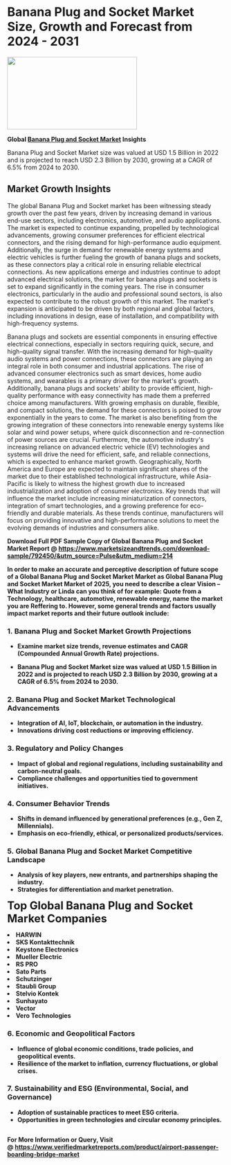 <H1>Banana Plug and Socket Market Size, Growth and Forecast from 2024 - 2031</H1><img class="aligncenter size-medium wp-image-584254" src="https://thirdeyenews.in/wp-content/uploads/2024/09/Global-Market-Research-300x168.jpeg" alt="" width="300" height="168" /><p><strong>Global&nbsp;<a href="https://www.marketsizeandtrends.com/download-sample/792450/&amp;utm_source=Pulse&amp;utm_medium=214">Banana Plug and Socket Market</a> Insights</strong></p><p>Banana Plug and Socket Market size was valued at USD 1.5 Billion in 2022 and is projected to reach USD 2.3 Billion by 2030, growing at a CAGR of 6.5% from 2024 to 2030.</p><p><h2>Market Growth Insights</h2> <p>The global Banana Plug and Socket market has been witnessing steady growth over the past few years, driven by increasing demand in various end-use sectors, including electronics, automotive, and audio applications. The market is expected to continue expanding, propelled by technological advancements, growing consumer preferences for efficient electrical connectors, and the rising demand for high-performance audio equipment. Additionally, the surge in demand for renewable energy systems and electric vehicles is further fueling the growth of banana plugs and sockets, as these connectors play a critical role in ensuring reliable electrical connections. As new applications emerge and industries continue to adopt advanced electrical solutions, the market for banana plugs and sockets is set to expand significantly in the coming years. The rise in consumer electronics, particularly in the audio and professional sound sectors, is also expected to contribute to the robust growth of this market. The market's expansion is anticipated to be driven by both regional and global factors, including innovations in design, ease of installation, and compatibility with high-frequency systems.</p> <p><strong></strong></p> <p>Banana plugs and sockets are essential components in ensuring effective electrical connections, especially in sectors requiring quick, secure, and high-quality signal transfer. With the increasing demand for high-quality audio systems and power connections, these connectors are playing an integral role in both consumer and industrial applications. The rise of advanced consumer electronics such as smart devices, home audio systems, and wearables is a primary driver for the market's growth. Additionally, banana plugs and sockets' ability to provide efficient, high-quality performance with easy connectivity has made them a preferred choice among manufacturers. With growing emphasis on durable, flexible, and compact solutions, the demand for these connectors is poised to grow exponentially in the years to come. The market is also benefiting from the growing integration of these connectors into renewable energy systems like solar and wind power setups, where quick disconnection and re-connection of power sources are crucial. Furthermore, the automotive industry's increasing reliance on advanced electric vehicle (EV) technologies and systems will drive the need for efficient, safe, and reliable connections, which is expected to enhance market growth. Geographically, North America and Europe are expected to maintain significant shares of the market due to their established technological infrastructure, while Asia-Pacific is likely to witness the highest growth due to increased industrialization and adoption of consumer electronics. Key trends that will influence the market include increasing miniaturization of connectors, integration of smart technologies, and a growing preference for eco-friendly and durable materials. As these trends continue, manufacturers will focus on providing innovative and high-performance solutions to meet the evolving demands of industries and consumers alike. <p><strong></p><p><span class=""><strong>Download Full PDF Sample Copy of Global Banana Plug and Socket Market Report</strong> @ <a href="https://www.marketsizeandtrends.com/download-sample/792450/&amp;utm_source=Pulse&amp;utm_medium=214" target="_blank">https://www.marketsizeandtrends.com/download-sample/792450/&amp;utm_source=Pulse&amp;utm_medium=214</a></span></p><p>In order to make an accurate and perceptive description of future scope of a Global&nbsp;Banana Plug and Socket Market Market as Global&nbsp;Banana Plug and Socket Market Market of 2025, you need to describe a clear Vision &ndash; What Industry or Linda can you think of for example: Quote from a Technology, healthcare, automotive, renewable energy, name the market you are Reffering to. However, some general trends and factors usually impact market reports and their future outlook include:</p><h3>1.&nbsp;<strong>Banana Plug and Socket Market Growth Projections</strong></h3><ul><li>Examine market size trends, revenue estimates and CAGR (Compounded Annual Growth Rate) projections.</li><li><p>Banana Plug and Socket Market size was valued at USD 1.5 Billion in 2022 and is projected to reach USD 2.3 Billion by 2030, growing at a CAGR of 6.5% from 2024 to 2030.</p></li></ul><h3>2.&nbsp;<strong>Banana Plug and Socket Market Technological Advancements</strong></h3><ul><li>Integration of AI, IoT, blockchain, or automation in the industry.</li><li>Innovations driving cost reductions or improving efficiency.</li></ul><h3>3.&nbsp;<strong>Regulatory and Policy Changes</strong></h3><ul><li>Impact of global and regional regulations, including sustainability and carbon-neutral goals.</li><li>Compliance challenges and opportunities tied to government initiatives.</li></ul><h3>4.&nbsp;<strong>Consumer Behavior Trends</strong></h3><ul><li>Shifts in demand influenced by generational preferences (e.g., Gen Z, Millennials).</li><li>Emphasis on eco-friendly, ethical, or personalized products/services.</li></ul><h3>5.&nbsp;<strong>Global Banana Plug and Socket Market Competitive Landscape</strong></h3><ul><li>Analysis of key players, new entrants, and partnerships shaping the industry.</li><li>Strategies for differentiation and market penetration.</li></ul><p data-pm-slice="1 1 []"><span style="color: inherit; font-family: inherit; font-size: 25px;">Top Global Banana Plug and Socket Market Companies</span></p><div class="" data-test-id=""><p><li>HARWIN</li><li> SKS Kontakttechnik</li><li> Keystone Electronics</li><li> Mueller Electric</li><li> RS PRO</li><li> Sato Parts</li><li> Schutzinger</li><li> Staubli Group</li><li> Stelvio Kontek</li><li> Sunhayato</li><li> Vector</li><li> Vero Technologies</li></p></div><h3>6.&nbsp;<strong>Economic and Geopolitical Factors</strong></h3><ul><li>Influence of global economic conditions, trade policies, and geopolitical events.</li><li>Resilience of the market to inflation, currency fluctuations, or global crises.</li></ul><h3>7.&nbsp;<strong>Sustainability and ESG (Environmental, Social, and Governance)</strong></h3><ul><li>Adoption of sustainable practices to meet ESG criteria.</li><li>Opportunities in green technologies and circular economy principles.</li></ul><h2><strong style="font-size: 14px;">For More Information or Query, Visit @&nbsp;</strong><a style="background-color: #ffffff; font-size: 14px;" href="https://www.marketsizeandtrends.com/report/banana-plug-and-socket-market/" target="_blank">https://www.verifiedmarketreports.com/product/airport-passenger-boarding-bridge-market</a></h2>
